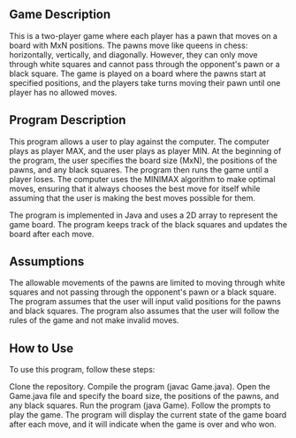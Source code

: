 ## Game Description
This is a two-player game where each player has a pawn that moves on a board with MxN positions. The pawns move like queens in chess: horizontally, vertically, and diagonally. However, they can only move through white squares and cannot pass through the opponent's pawn or a black square. The game is played on a board where the pawns start at specified positions, and the players take turns moving their pawn until one player has no allowed moves.

## Program Description
This program allows a user to play against the computer. The computer plays as player MAX, and the user plays as player MIN. At the beginning of the program, the user specifies the board size (MxN), the positions of the pawns, and any black squares. The program then runs the game until a player loses. The computer uses the MINIMAX algorithm to make optimal moves, ensuring that it always chooses the best move for itself while assuming that the user is making the best moves possible for them.

The program is implemented in Java and uses a 2D array to represent the game board. The program keeps track of the black squares and updates the board after each move.

## Assumptions
The allowable movements of the pawns are limited to moving through white squares and not passing through the opponent's pawn or a black square. The program assumes that the user will input valid positions for the pawns and black squares. The program also assumes that the user will follow the rules of the game and not make invalid moves.

## How to Use
To use this program, follow these steps:

Clone the repository.
Compile the program (javac Game.java).
Open the Game.java file and specify the board size, the positions of the pawns, and any black squares.
Run the program (java Game).
Follow the prompts to play the game. The program will display the current state of the game board after each move, and it will indicate when the game is over and who won.